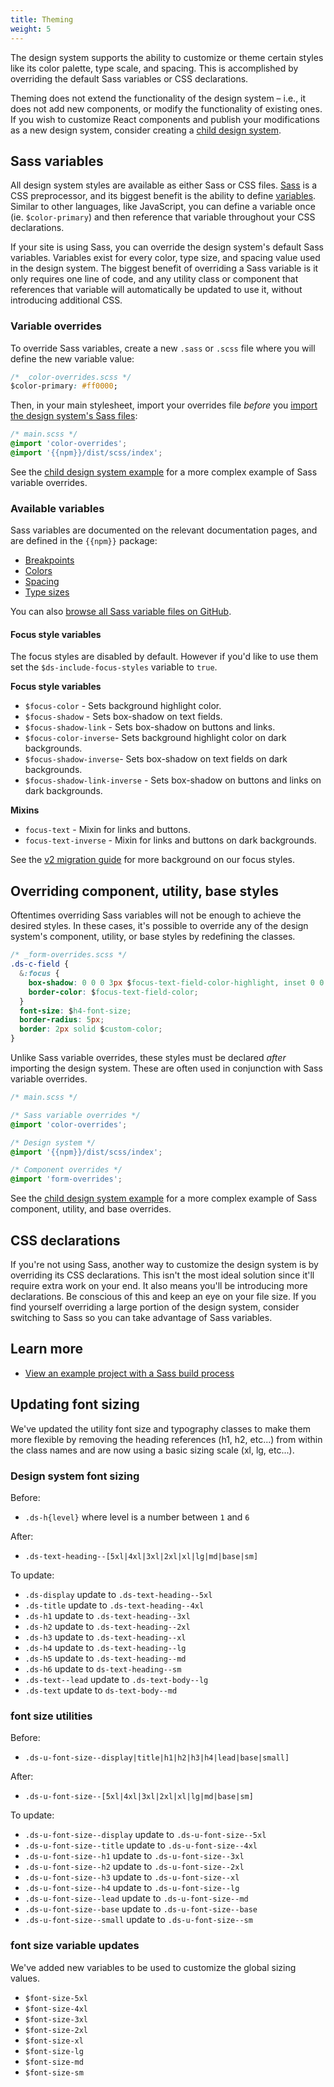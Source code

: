 ```yaml
---
title: Theming
weight: 5
---
```


The design system supports the ability to customize or theme certain styles like its color palette, type scale, and spacing. This is accomplished by overriding the default Sass variables or CSS declarations.

Theming does not extend the functionality of the design system – i.e., it does not add new components, or modify the functionality of existing ones. If you wish to customize React components and publish your modifications as a new design system, consider creating a [child design system]({{root}}/startup/child-design-systems).

## Sass variables

All design system styles are available as either Sass or CSS files. [Sass](https://sass-lang.com/) is a CSS preprocessor, and its biggest benefit is the ability to define [variables](https://sass-lang.com/documentation/file.SASS_REFERENCE.html#variables_). Similar to other languages, like JavaScript, you can define a variable once (ie. `$color-primary`) and then reference that variable throughout your CSS declarations.

If your site is using Sass, you can override the design system's default Sass variables. Variables exist for every color, type size, and spacing value used in the design system. The biggest benefit of overriding a Sass variable is it only requires one line of code, and any utility class or component that references that variable will automatically be updated to use it, without introducing additional CSS.

### Variable overrides

To override Sass variables, create a new `.sass` or `.scss` file where you will define the new variable value:

```css
/* _color-overrides.scss */
$color-primary: #ff0000;
```

Then, in your main stylesheet, import your overrides file _before_ you [import the design system's Sass files]({{root}}/startup/sass-and-css/#sass):

```css
/* main.scss */
@import 'color-overrides';
@import '{{npm}}/dist/scss/index';
```

See the [child design system example](https://github.com/CMSgov/design-system/tree/master/examples/child-design-system/src/styles/settings) for a more complex example of Sass variable overrides.

### Available variables

Sass variables are documented on the relevant documentation pages, and are defined in the `{{npm}}` package:

- [Breakpoints]({{root}}/guidelines/responsive/)
- [Colors]({{root}}/styles/color/)
- [Spacing]({{root}}/styles/spacing/)
- [Type sizes]({{root}}/styles/typography/)

You can also [browse all Sass variable files on GitHub](https://github.com/CMSgov/design-system/tree/master/packages/design-system/src/styles/settings/variables).

#### Focus style variables

The focus styles are disabled by default. However if you'd like to use them
set the `$ds-include-focus-styles` variable to `true`.

**Focus style variables**

- `$focus-color` - Sets background highlight color.
- `$focus-shadow` - Sets box-shadow on text fields.
- `$focus-shadow-link` - Sets box-shadow on buttons and links.
- `$focus-color-inverse`- Sets background highlight color on dark backgrounds.
- `$focus-shadow-inverse`- Sets box-shadow on text fields on dark backgrounds.
- `$focus-shadow-link-inverse` - Sets box-shadow on buttons and links on dark backgrounds.

**Mixins**

- `focus-text` - Mixin for links and buttons.
- `focus-text-inverse` - Mixin for links and buttons on dark backgrounds.

See the [v2 migration guide](https://design.cms.gov/startup/migrating-v2/#focus-styles) for more background on our focus styles.

## Overriding component, utility, base styles

Oftentimes overriding Sass variables will not be enough to achieve the desired styles. In these cases, it's possible to override any of the design system's component, utility, or base styles by redefining the classes.

```css
/* _form-overrides.scss */
.ds-c-field {
  &:focus {
    box-shadow: 0 0 0 3px $focus-text-field-color-highlight, inset 0 0 0 1px $focus-text-field-color;
    border-color: $focus-text-field-color;
  }
  font-size: $h4-font-size;
  border-radius: 5px;
  border: 2px solid $custom-color;
}
```

Unlike Sass variable overrides, these styles must be declared _after_ importing the design system. These are often used in conjunction with Sass variable overrides.

```css
/* main.scss */

/* Sass variable overrides */
@import 'color-overrides';

/* Design system */
@import '{{npm}}/dist/scss/index';

/* Component overrides */
@import 'form-overrides';
```

See the [child design system example](https://github.com/CMSgov/design-system/blob/master/examples/child-design-system/src/styles/index.scss) for a more complex example of Sass component, utility, and base overrides.

## CSS declarations

If you're not using Sass, another way to customize the design system is by overriding its CSS declarations. This isn't the most ideal solution since it'll require extra work on your end. It also means you'll be introducing more declarations. Be conscious of this and keep an eye on your file size. If you find yourself overriding a large portion of the design system, consider switching to Sass so you can take advantage of Sass variables.

## Learn more

- [View an example project with a Sass build process](https://github.com/CMSgov/design-system/tree/master/examples/react-app)

## Updating font sizing

We've updated the utility font size and typography classes to make them more flexible by removing the heading references (h1, h2, etc...) from within the class names and are now using a basic sizing scale (xl, lg, etc...).

### Design system font sizing

Before:

- `.ds-h{level}` where level is a number between `1` and `6`

After:

- `.ds-text-heading--[5xl|4xl|3xl|2xl|xl|lg|md|base|sm]`

To update:

- `.ds-display` update to `.ds-text-heading--5xl`
- `.ds-title` update to `.ds-text-heading--4xl`
- `.ds-h1` update to `.ds-text-heading--3xl`
- `.ds-h2` update to `.ds-text-heading--2xl`
- `.ds-h3` update to `.ds-text-heading--xl`
- `.ds-h4` update to `.ds-text-heading--lg`
- `.ds-h5` update to `.ds-text-heading--md`
- `.ds-h6` update to `ds-text-heading--sm`
- `.ds-text--lead` update to `.ds-text-body--lg`
- `.ds-text` update to `ds-text-body--md`

### font size utilities

Before:

- `.ds-u-font-size--display|title|h1|h2|h3|h4|lead|base|small]`

After:

- `.ds-u-font-size--[5xl|4xl|3xl|2xl|xl|lg|md|base|sm]`

To update:

- `.ds-u-font-size--display` update to `.ds-u-font-size--5xl`
- `.ds-u-font-size--title` update to `.ds-u-font-size--4xl`
- `.ds-u-font-size--h1` update to `.ds-u-font-size--3xl`
- `.ds-u-font-size--h2` update to `.ds-u-font-size--2xl`
- `.ds-u-font-size--h3` update to `.ds-u-font-size--xl`
- `.ds-u-font-size--h4` update to `.ds-u-font-size--lg`
- `.ds-u-font-size--lead` update to `.ds-u-font-size--md`
- `.ds-u-font-size--base` update to `.ds-u-font-size--base`
- `.ds-u-font-size--small` update to `.ds-u-font-size--sm`

### font size variable updates

We've added new variables to be used to customize the global sizing values.

- `$font-size-5xl`
- `$font-size-4xl`
- `$font-size-3xl`
- `$font-size-2xl`
- `$font-size-xl`
- `$font-size-lg`
- `$font-size-md`
- `$font-size-sm`
